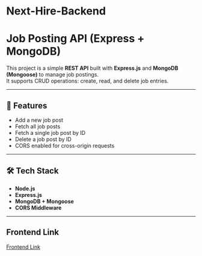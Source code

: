 # Next-Hire-Backend

# Job Posting API (Express + MongoDB)

This project is a simple **REST API** built with **Express.js** and **MongoDB (Mongoose)** to manage job postings.  
It supports CRUD operations: create, read, and delete job entries.

---

## 🚀 Features
- Add a new job post
- Fetch all job posts
- Fetch a single job post by ID
- Delete a job post by ID
- CORS enabled for cross-origin requests

---

## 🛠️ Tech Stack
- **Node.js**
- **Express.js**
- **MongoDB + Mongoose**
- **CORS Middleware**

---

## Frontend Link
[Frontend Link](https://github.com/Karan-Bharti1/Next-Hire-Frontend)

